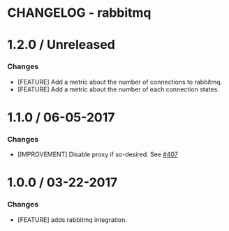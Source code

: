 # CHANGELOG - rabbitmq

1.2.0 / Unreleased
==================

### Changes

* [FEATURE] Add a metric about the number of connections to rabbitmq.
* [FEATURE] Add a metric about the number of each connection states.

1.1.0 / 06-05-2017
==================

### Changes

* [IMPROVEMENT] Disable proxy if so-desired. See [#407][]

1.0.0 / 03-22-2017
==================

### Changes

* [FEATURE] adds rabbitmq integration.

<!--- The following link definition list is generated by PimpMyChangelog --->
[#407]: https://github.com/DataDog/integrations-core/issues/407
